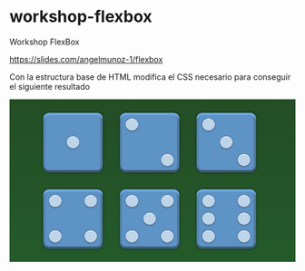 # workshop-flexbox
Workshop FlexBox

https://slides.com/angelmunoz-1/flexbox

Con la estructura base de HTML modifica el CSS necesario para conseguir el siguiente resultado

![Flexbox Dice](./images/Dice.png)



